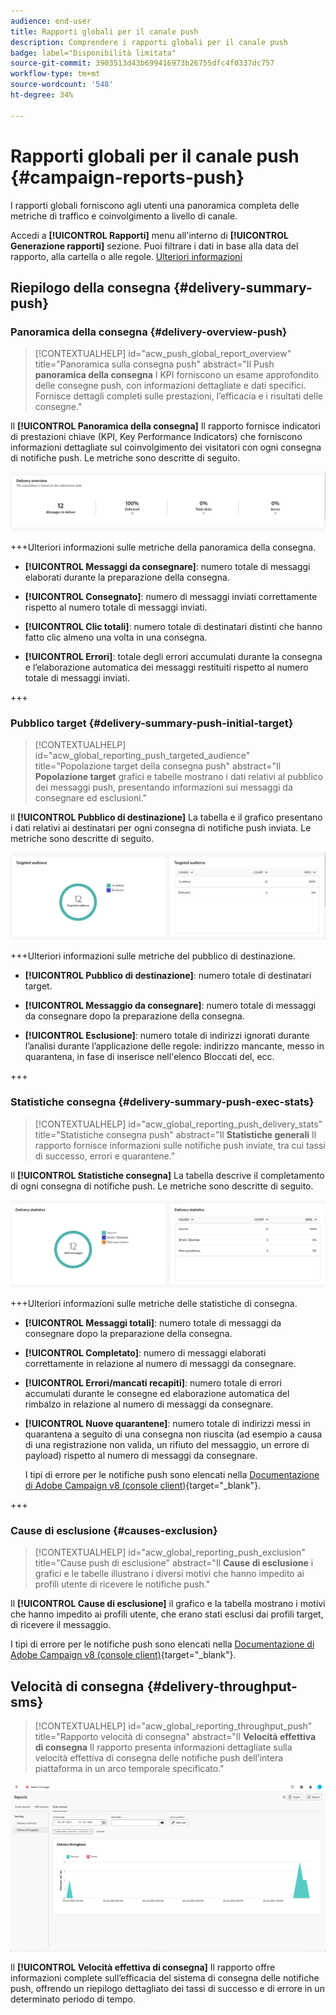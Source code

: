 ```yaml
---
audience: end-user
title: Rapporti globali per il canale push
description: Comprendere i rapporti globali per il canale push
badge: label="Disponibilità limitata"
source-git-commit: 3903513d43b699416973b26755dfc4f0337dc757
workflow-type: tm+mt
source-wordcount: '548'
ht-degree: 34%

---
```


# Rapporti globali per il canale push {#campaign-reports-push}

I rapporti globali forniscono agli utenti una panoramica completa delle metriche di traffico e coinvolgimento a livello di canale.

Accedi a **[!UICONTROL Rapporti]** menu all&#39;interno di **[!UICONTROL Generazione rapporti]** sezione. Puoi filtrare i dati in base alla data del rapporto, alla cartella o alle regole. [Ulteriori informazioni](global-reports.md)

## Riepilogo della consegna {#delivery-summary-push}

### Panoramica della consegna {#delivery-overview-push}

>[!CONTEXTUALHELP]
>id="acw_push_global_report_overview"
>title="Panoramica sulla consegna push"
>abstract="Il Push **panoramica della consegna** I KPI forniscono un esame approfondito delle consegne push, con informazioni dettagliate e dati specifici. Fornisce dettagli completi sulle prestazioni, l’efficacia e i risultati delle consegne."

Il **[!UICONTROL Panoramica della consegna]** Il rapporto fornisce indicatori di prestazioni chiave (KPI, Key Performance Indicators) che forniscono informazioni dettagliate sul coinvolgimento dei visitatori con ogni consegna di notifiche push. Le metriche sono descritte di seguito.

![](assets/global_report_push_delivery_overview.png)

+++Ulteriori informazioni sulle metriche della panoramica della consegna.

* **[!UICONTROL Messaggi da consegnare]**: numero totale di messaggi elaborati durante la preparazione della consegna.

* **[!UICONTROL Consegnato]**: numero di messaggi inviati correttamente rispetto al numero totale di messaggi inviati.

* **[!UICONTROL Clic totali]**: numero totale di destinatari distinti che hanno fatto clic almeno una volta in una consegna.

* **[!UICONTROL Errori]**: totale degli errori accumulati durante la consegna e l’elaborazione automatica dei messaggi restituiti rispetto al numero totale di messaggi inviati.

+++

### Pubblico target {#delivery-summary-push-initial-target}

>[!CONTEXTUALHELP]
>id="acw_global_reporting_push_targeted_audience"
>title="Popolazione target della consegna push"
>abstract="Il **Popolazione target** grafici e tabelle mostrano i dati relativi al pubblico dei messaggi push, presentando informazioni sui messaggi da consegnare ed esclusioni."

Il **[!UICONTROL Pubblico di destinazione]** La tabella e il grafico presentano i dati relativi ai destinatari per ogni consegna di notifiche push inviata. Le metriche sono descritte di seguito.

![](assets/global_report_push_targeted_audience.png)

+++Ulteriori informazioni sulle metriche del pubblico di destinazione.

* **[!UICONTROL Pubblico di destinazione]**: numero totale di destinatari target.

* **[!UICONTROL Messaggio da consegnare]**: numero totale di messaggi da consegnare dopo la preparazione della consegna.

* **[!UICONTROL Esclusione]**: numero totale di indirizzi ignorati durante l’analisi durante l’applicazione delle regole: indirizzo mancante, messo in quarantena, in fase di inserisce nell&#39;elenco Bloccati del, ecc.

+++

### Statistiche consegna {#delivery-summary-push-exec-stats}

>[!CONTEXTUALHELP]
>id="acw_global_reporting_push_delivery_stats"
>title="Statistiche consegna push"
>abstract="Il **Statistiche generali** Il rapporto fornisce informazioni sulle notifiche push inviate, tra cui tassi di successo, errori e quarantene."

Il **[!UICONTROL Statistiche consegna]** La tabella descrive il completamento di ogni consegna di notifiche push. Le metriche sono descritte di seguito.

![](assets/global_report_push_delivery_statistics.png)

+++Ulteriori informazioni sulle metriche delle statistiche di consegna.

* **[!UICONTROL Messaggi totali]**: numero totale di messaggi da consegnare dopo la preparazione della consegna.

* **[!UICONTROL Completato]**: numero di messaggi elaborati correttamente in relazione al numero di messaggi da consegnare.

* **[!UICONTROL Errori/mancati recapiti]**: numero totale di errori accumulati durante le consegne ed elaborazione automatica del rimbalzo in relazione al numero di messaggi da consegnare.

* **[!UICONTROL Nuove quarantene]**: numero totale di indirizzi messi in quarantena a seguito di una consegna non riuscita (ad esempio a causa di una registrazione non valida, un rifiuto del messaggio, un errore di payload) rispetto al numero di messaggi da consegnare.

  I tipi di errore per le notifiche push sono elencati nella [Documentazione di Adobe Campaign v8 (console client)](https://experienceleague.adobe.com/docs/campaign/campaign-v8/send/failures/delivery-failures.html?lang=it#push-error-types){target="_blank"}.

+++

### Cause di esclusione {#causes-exclusion}

>[!CONTEXTUALHELP]
>id="acw_global_reporting_push_exclusion"
>title="Cause push di esclusione"
>abstract="Il **Cause di esclusione** i grafici e le tabelle illustrano i diversi motivi che hanno impedito ai profili utente di ricevere le notifiche push."

Il **[!UICONTROL Cause di esclusione]** il grafico e la tabella mostrano i motivi che hanno impedito ai profili utente, che erano stati esclusi dai profili target, di ricevere il messaggio.

I tipi di errore per le notifiche push sono elencati nella [Documentazione di Adobe Campaign v8 (console client)](https://experienceleague.adobe.com/docs/campaign/campaign-v8/send/failures/delivery-failures.html?lang=it#push-error-types){target="_blank"}.

## Velocità di consegna {#delivery-throughput-sms}

>[!CONTEXTUALHELP]
>id="acw_global_reporting_throughput_push"
>title="Rapporto velocità di consegna"
>abstract="Il **Velocità effettiva di consegna** Il rapporto presenta informazioni dettagliate sulla velocità effettiva di consegna delle notifiche push dell’intera piattaforma in un arco temporale specificato."

![](assets/global_report_push_delivery_throughput.png)

Il **[!UICONTROL Velocità effettiva di consegna]** Il rapporto offre informazioni complete sull’efficacia del sistema di consegna delle notifiche push, offrendo un riepilogo dettagliato dei tassi di successo e di errore in un determinato periodo di tempo.

